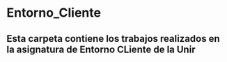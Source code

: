 # Entorno_Cliente
## Esta carpeta contiene los trabajos realizados en la asignatura de Entorno CLiente de la Unir ##
